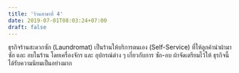 ```yaml
---
title: 'ร้านสาขาที่ 4'
date: 2019-07-01T08:03:24+07:00
draft: false
---
```


ธุรกิจร้านสะดวกซัก (Laundromat) เป็นร้านให้บริการตนเอง (Self-Service) ที่ให้ลูกค้านำผ้ามาซัก และ อบในร้าน โดยเครื่องจักร และ อุปกรณ์ต่าง ๆ เกี่ยวกับการ ซัก-อบ ผ้าจัดเตรียมไว้ให้ ธุรกิจนี้ได้รับความนิยมเป็นอย่างมาก

